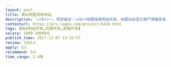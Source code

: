 ```yaml
---                
layout: post       
title: 类似地图找房网站           
description: '</br>一、项目描述：</br>地图找房网站开发，地图动态显示房产简略信息，用户需在线购买获取完整讯息</br></br>二、主要功能点：</br>地图动态展示信息点、搜索、支付、文件上传、手机短信登录注册， 后台数据管理</br></br>三、可参考产品：</br>https://www.crimemapping.com/map</br>https://shanghai.anjuke.com/map/sale/?from=SearchBar</br></br>四、人员要求：</br>1、有地图开发经验；</br>2、精通Nodejs、Mongodb、jQuery、Javascript、</br>3、良好的沟通能力和契约精神。</br>'     
contenturl: https://pro.lagou.com/project/5416.html      
tags: [Web网站开发,后端开发,前端开发]            
salary: 5000-10000元          
publish_time: 2017-12-07 13:35:57         
review: 1361人                   
apply: 5人                   
recommend: 0人                   
time_range: 2-4周              
---                 
```

